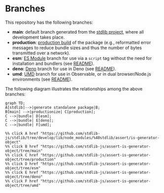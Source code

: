 <!--

@license Apache-2.0

Copyright (c) 2022 The Stdlib Authors.

Licensed under the Apache License, Version 2.0 (the "License");
you may not use this file except in compliance with the License.
You may obtain a copy of the License at

    http://www.apache.org/licenses/LICENSE-2.0

Unless required by applicable law or agreed to in writing, software
distributed under the License is distributed on an "AS IS" BASIS,
WITHOUT WARRANTIES OR CONDITIONS OF ANY KIND, either express or implied.
See the License for the specific language governing permissions and
limitations under the License.

-->

# Branches

This repository has the following branches:

-   **main**: default branch generated from the [stdlib project][stdlib-url], where all development takes place.
-   **production**: [production build][production-url] of the package (e.g., reformatted error messages to reduce bundle sizes and thus the number of bytes transmitted over a network).
-   **esm**: [ES Module][esm-url] branch for use via a `script` tag without the need for installation and bundlers (see [README][esm-readme]).
-   **deno**: [Deno][deno-url] branch for use in Deno (see [README][deno-readme]).
-   **umd**: [UMD][umd-url] branch for use in Observable, or in dual browser/Node.js environments (see [README][umd-readme]).

The following diagram illustrates the relationships among the above branches:

```mermaid
graph TD;
A[stdlib]-->|generate standalone package|B;
B[main] -->|productionize| C[production];
C -->|bundle| D[esm];
C -->|bundle| E[deno];
C -->|bundle| F[umd];

%% click A href "https://github.com/stdlib-js/stdlib/tree/develop/lib/node_modules/%40stdlib/assert/is-generator-object"
%% click B href "https://github.com/stdlib-js/assert-is-generator-object/tree/main"
%% click C href "https://github.com/stdlib-js/assert-is-generator-object/tree/production"
%% click D href "https://github.com/stdlib-js/assert-is-generator-object/tree/esm"
%% click E href "https://github.com/stdlib-js/assert-is-generator-object/tree/deno"
%% click F href "https://github.com/stdlib-js/assert-is-generator-object/tree/umd"
```

[stdlib-url]: https://github.com/stdlib-js/stdlib/tree/develop/lib/node_modules/%40stdlib/assert/is-generator-object
[production-url]: https://github.com/stdlib-js/assert-is-generator-object/tree/production
[deno-url]: https://github.com/stdlib-js/assert-is-generator-object/tree/deno
[deno-readme]: https://github.com/stdlib-js/assert-is-generator-object/blob/deno/README.md
[umd-url]: https://github.com/stdlib-js/assert-is-generator-object/tree/umd
[umd-readme]: https://github.com/stdlib-js/assert-is-generator-object/blob/umd/README.md
[esm-url]: https://github.com/stdlib-js/assert-is-generator-object/tree/esm
[esm-readme]: https://github.com/stdlib-js/assert-is-generator-object/blob/esm/README.md